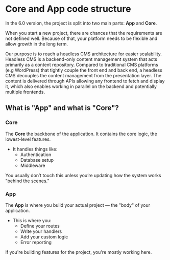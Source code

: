 # Core and App code structure

In the 6.0 version, the project is split into two main parts: **App** and **Core**.

When you start a new project, there are chances that the requirements are not defined well. 
Because of that, your platform needs to be flexible and allow growth in the long term.

Our purpose is to reach a headless CMS architecture for easier scalability.
Headless CMS is a backend-only content management system that acts primarily as a content repository.
Compared to traditional CMS platforms (e.g WordPress) that tightly couple the front end and back end, a headless CMS decouples the content management from the presentation layer.
The content is delivered through APIs allowing any frontend to fetch and display it, which also enables working in parallel on the backend and potentially multiple frontends.

## What is "App" and what is "Core"?

### Core

The **Core** the backbone of the application.
It contains the core logic, the lowest-level features.

- It handles things like:
    - Authentication
    - Database setup
    - Middleware

You usually don’t touch this unless you’re updating how the system works "behind the scenes."

### App

The **App** is where you build your actual project — the "body" of your application.

- This is where you:
    - Define your routes
    - Write your handlers
    - Add your custom logic
    - Error reporting

If you're building features for the project, you're mostly working here.
